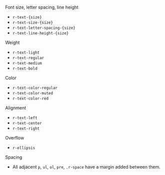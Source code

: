 Font size, letter spacing, line height

- `r-text-{size}`
- `r-text-size-{size}`
- `r-text-letter-spacing-{size}`
- `r-text-line-height-{size}`

Weight

- `r-text-light`
- `r-text-regular`
- `r-text-medium`
- `r-text-bold`

Color
- `r-text-color-regular`
- `r-text-color-muted`
- `r-text-color-red`

Alignment 
- `r-text-left`
- `r-text-center`
- `r-text-right`

Overflow
- `r-ellipsis`

Spacing
- All adjacent `p`, `ul`, `ol`, `pre`, `.r-space` have a margin added between them.
